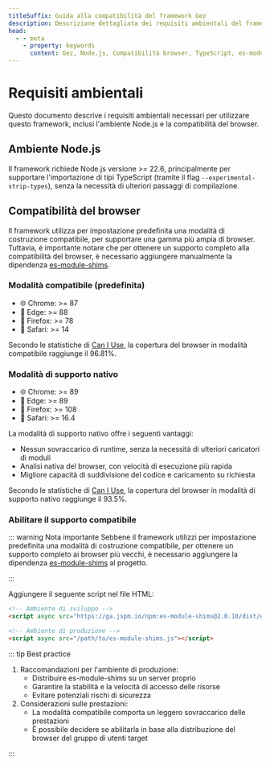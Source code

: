 ```yaml
---
titleSuffix: Guida alla compatibilità del framework Gez
description: Descrizione dettagliata dei requisiti ambientali del framework Gez, inclusi i requisiti di versione di Node.js e le specifiche di compatibilità del browser, per aiutare gli sviluppatori a configurare correttamente l'ambiente di sviluppo.
head:
  - - meta
    - property: keywords
      content: Gez, Node.js, Compatibilità browser, TypeScript, es-module-shims, Configurazione ambiente
---
```


# Requisiti ambientali

Questo documento descrive i requisiti ambientali necessari per utilizzare questo framework, inclusi l'ambiente Node.js e la compatibilità del browser.

## Ambiente Node.js

Il framework richiede Node.js versione >= 22.6, principalmente per supportare l'importazione di tipi TypeScript (tramite il flag `--experimental-strip-types`), senza la necessità di ulteriori passaggi di compilazione.

## Compatibilità del browser

Il framework utilizza per impostazione predefinita una modalità di costruzione compatibile, per supportare una gamma più ampia di browser. Tuttavia, è importante notare che per ottenere un supporto completo alla compatibilità del browser, è necessario aggiungere manualmente la dipendenza [es-module-shims](https://github.com/guybedford/es-module-shims).

### Modalità compatibile (predefinita)
- 🌐 Chrome: >= 87
- 🔷 Edge: >= 88
- 🦊 Firefox: >= 78
- 🧭 Safari: >= 14

Secondo le statistiche di [Can I Use](https://caniuse.com/?search=dynamic%20import), la copertura del browser in modalità compatibile raggiunge il 96.81%.

### Modalità di supporto nativo
- 🌐 Chrome: >= 89
- 🔷 Edge: >= 89
- 🦊 Firefox: >= 108
- 🧭 Safari: >= 16.4

La modalità di supporto nativo offre i seguenti vantaggi:
- Nessun sovraccarico di runtime, senza la necessità di ulteriori caricatori di moduli
- Analisi nativa del browser, con velocità di esecuzione più rapida
- Migliore capacità di suddivisione del codice e caricamento su richiesta

Secondo le statistiche di [Can I Use](https://caniuse.com/?search=importmap), la copertura del browser in modalità di supporto nativo raggiunge il 93.5%.

### Abilitare il supporto compatibile

::: warning Nota importante
Sebbene il framework utilizzi per impostazione predefinita una modalità di costruzione compatibile, per ottenere un supporto completo ai browser più vecchi, è necessario aggiungere la dipendenza [es-module-shims](https://github.com/guybedford/es-module-shims) al progetto.

:::

Aggiungere il seguente script nel file HTML:

```html
<!-- Ambiente di sviluppo -->
<script async src="https://ga.jspm.io/npm:es-module-shims@2.0.10/dist/es-module-shims.js"></script>

<!-- Ambiente di produzione -->
<script async src="/path/to/es-module-shims.js"></script>
```

::: tip Best practice

1. Raccomandazioni per l'ambiente di produzione:
   - Distribuire es-module-shims su un server proprio
   - Garantire la stabilità e la velocità di accesso delle risorse
   - Evitare potenziali rischi di sicurezza
2. Considerazioni sulle prestazioni:
   - La modalità compatibile comporta un leggero sovraccarico delle prestazioni
   - È possibile decidere se abilitarla in base alla distribuzione del browser del gruppo di utenti target

:::